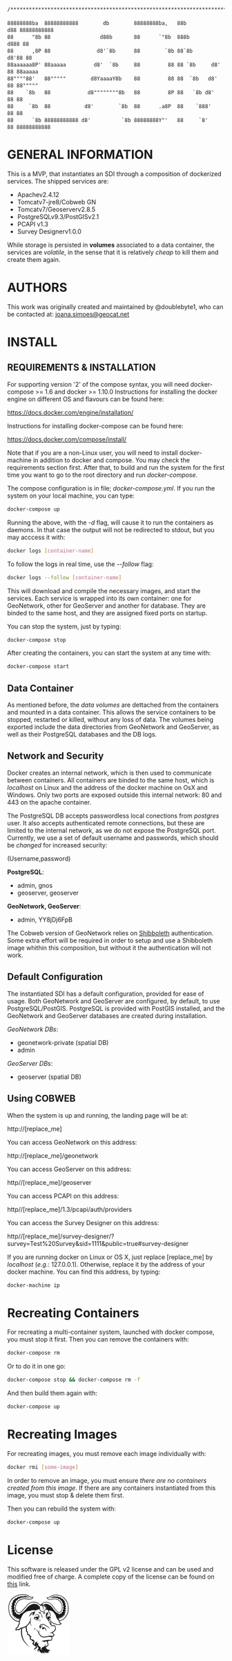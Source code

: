     /***************************************************************************************/

    88888888ba  88888888888        db        88888888ba,   88b           d88 88888888888
    88      "8b 88                d88b       88      `"8b  888b         d888 88
    88      ,8P 88               d8'`8b      88        `8b 88`8b       d8'88 88
    88aaaaaa8P' 88aaaaa         d8'  `8b     88         88 88 `8b     d8' 88 88aaaaa
    88""""88'   88"""""        d8YaaaaY8b    88         88 88  `8b   d8'  88 88"""""
    88    `8b   88            d8""""""""8b   88         8P 88   `8b d8'   88 88
    88     `8b  88           d8'        `8b  88      .a8P  88    `888'    88 88
    88      `8b 88888888888 d8'          `8b 88888888Y"'   88     `8'     88 88888888888

GENERAL INFORMATION
===================
This is a MVP, that instantiates an SDI through a composition of dockerized services. The shipped services are:

* Apachev2.4.12
* Tomcatv7-jre8/Cobweb GN
* Tomcatv7/Geoserverv2.8.5
* PostgreSQLv9.3/PostGISv2.1
* PCAPI v1.3
* Survey Designerv1.0.0

While storage is persisted in **volumes** associated to a data container, the services are *volatile*, in the sense that it is relatively *cheap* to kill them and create them again.

AUTHORS
=======
This work was originally created and maintained by @doublebyte1, who can be contacted at: joana.simoes@geocat.net

INSTALL
=======
REQUIREMENTS & INSTALLATION
---------------------------
For supporting version '2' of the compose syntax, you will need docker-compose >= 1.6 and docker >= 1.10.0
Instructions for installing the docker engine on different OS and flavours can be found here:

https://docs.docker.com/engine/installation/

Instructions for installing docker-compose can be found here:

https://docs.docker.com/compose/install/

Note that if you are a non-Linux user, you will need to install docker-machine in addition to docker and compose.
You may check the requirements section first. After that, to build and run the system for the first time you want to go to the root directory and run _docker-compose_.

The compose configuration is in file; _docker-compose.yml_. If you run the system on your local machine, you can type:

```bash
docker-compose up
```
Running the above, with the _-d_ flag, will cause it to run the containers as daemons. In that case the output will not be redirected to stdout, but you may acccess it with:

```bash
docker logs [container-name]
```
To follow the logs in real time, use the _--follow_ flag:

```bash
docker logs --follow [container-name]
```

This will download and compile the necessary images, and start the services.
Each service is wrapped into its own container: one for GeoNetwork, other for GeoServer and another for database. They are binded to the same host, and they are assigned fixed ports on startup.

You can stop the system, just by typing:

```bash
docker-compose stop
```
After creating the containers, you can start the system at any time with:

```bash
docker-compose start
```

Data Container
--------------
As mentioned before, the _data volumes_ are dettached from the containers and mounted in a data container. This allows the service containers to be stopped, restarted or killed, without any loss of data.
The volumes being exported include the data directories from GeoNetwork and GeoServer, as well as their PostgreSQL databases and the DB logs.

Network and Security
--------------------
Docker creates an internal network, which is then used to communicate between containers. All containers are binded to the same host, which is _localhost_ on Linux and the address of the docker machine on OsX and Windows.
Only two ports are exposed outside this internal network: 80 and 443 on the apache container.

The PostgreSQL DB accepts passwordless local conections from _postgres_ user. It also accepts authenticated remote connections, but these are limited to the internal network, as we do not expose the PostgreSQL port.
Currently, we use a set of default username and passwords, which should be *changed* for increased security:

(Username,password)

**PostgreSQL**:

* admin, gnos
* geoserver, geoserver

**GeoNetwork, GeoServer**:
* admin, YY8jDj6FpB

The Cobweb version of GeoNetwork relies on [Shibboleth](https://en.wikipedia.org/wiki/Shibboleth) authentication. Some extra effort will be required in order to setup and use a Shibboleth image whithin this composition, but without it the authentication will not work.

Default Configuration
---------------------
The instantiated SDI has a default configuration, provided for ease of usage.
Both GeoNetwork and GeoServer are configured, by default, to use PostgreSQL/PostGIS.
PostgreSQL is provided with PostGIS installed, and the GeoNetwork and GeoServer databases are created during installation.

*GeoNetwork DBs*:

* geonetwork-private (spatial DB)
* admin

*GeoServer DBs*:

* geoserver (spatial DB)

Using COBWEB
-----------------
When the system is up and running, the landing page will be at:

 http://[replace_me]

You can access GeoNetwork on this address:

 http://[replace_me]/geonetwork

You can access GeoServer on this address:

 http//[replace_me]/geoserver

You can access PCAPI on this address:

 http//[replace_me]/1.3/pcapi/auth/providers

You can access the Survey Designer on this address:

 http//[replace_me]/survey-designer/?survey=Test%20Survey\&sid=1111\&public=true#survey-designer

If you are running docker on Linux or OS X, just replace [replace_me] by _localhost_ (_e.g._: 127.0.0.1). Otherwise, replace it by the address of your docker machine. You can find this address, by typing:

```bash
docker-machine ip
```

Recreating Containers
=====================
For recreating a multi-container system, launched with docker compose, you must stop it first. Then you can remove the containers with:

```bash
docker-compose rm
```
Or to do it in one go:

```bash
docker-compose stop && docker-compose rm -f
```
And then build them again with:

```bash
docker-compose up
```
Recreating Images
=================

For recreating images, you must remove each image individually with:

```bash
docker rmi [some-image]
```
In order to remove an image, you must ensure *there are no containers created from this image*. If there are any containers instantiated from this image, you must stop & delete them first.

Then you can rebuild the system with:

```bash
docker-compose up
```

License
========
This software is released under the GPL v2 license and can be used and modified free of charge. A complete copy of the license can be found on [this](https://www.gnu.org/licenses/old-licenses/gpl-2.0.html) link.

![](./heckert_gnu.small.png)
